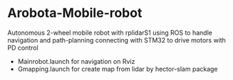 # Arobota-Mobile-robot

Autonomous 2-wheel mobile robot with rplidarS1 using ROS to handle navigation and path-planning 
connecting with STM32 to drive motors with PD control

- Mainrobot.launch for navigation on Rviz
- Gmapping.launch for create map from lidar by hector-slam package
